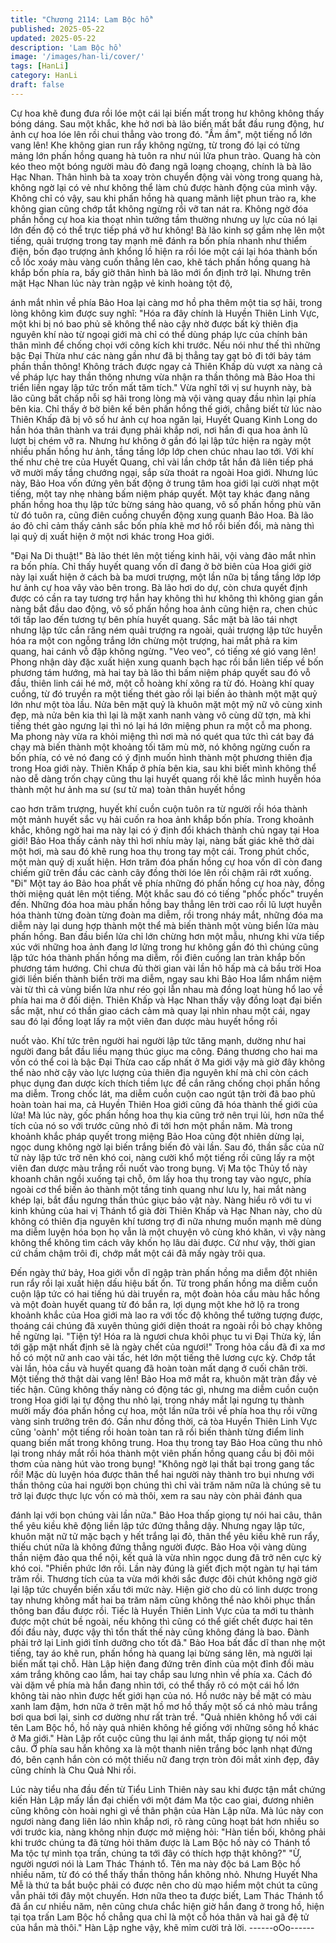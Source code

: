 ```yaml
---
title: "Chương 2114: Lam Bộc hồ"
published: 2025-05-22
updated: 2025-05-22
description: 'Lam Bộc hồ'
image: '/images/han-li/cover/'
tags: [HanLi]
category: HanLi
draft: false
---
```


Cự hoa khẽ đung đưa rồi lóe một cái lại biến mất trong hư không
không thấy bóng dáng.
Sau một khắc, khe hở nơi bà lão biến mất bắt đầu rung động, hư
ảnh cự hoa lóe lên rồi chui thẳng vào trong đó.
"Ầm ầm", một tiếng nổ lớn vang lên!
Khe không gian run rẩy không ngừng, từ trong đó lại có từng
mảng lớn phấn hồng quang hà tuôn ra như núi lửa phun trào.
Quang hà còn kéo theo một bóng người màu đỏ đang ngã loạng
choạng, chính là bà lão Hạc Nhan.
Thân hình bà ta xoay tròn chuyển động vài vòng trong quang hà,
không ngờ lại có vẻ như không thể làm chủ được hành động của
mình vậy.
Không chỉ có vậy, sau khi phấn hồng hà quang mãnh liệt phun
trào ra, khe không gian cũng chớp tắt không ngừng rồi vỡ tan nát
ra.
Không ngờ đóa phần hồng cự hoa kia thoạt nhìn tưởng tầm
thường nhưng uy lực của nó lại lớn đến độ có thể trực tiếp phá vỡ
hư không!
Bà lão kinh sợ gầm nhẹ lên một tiếng, quải trượng trong tay mạnh
mẽ đánh ra bốn phía nhanh như thiểm điện, bốn đạo trượng ảnh
khổng lồ hiện ra rồi lóe một cái lại hóa thành bốn cỗ lốc xoáy màu
vàng cuốn thẳng lên cao, khẽ tách phấn hồng quang hà khắp bốn
phía ra, bấy giờ thân hình bà lão mới ổn định trở lại.
Nhưng trên mặt Hạc Nhan lúc này tràn ngập vẻ kinh hoàng tột độ,

ánh mắt nhìn về phía Bảo Hoa lại càng mơ hồ pha thêm một tia
sợ hãi, trong lòng không kìm được suy nghĩ:
"Hóa ra đây chính là Huyền Thiên Linh Vực, một khi bị nó bao phủ
sẽ không thể nào cậy nhờ được bất kỳ thiên địa nguyên khí nào từ
ngoại giới mà chỉ có thể dùng pháp lực của chính bản thân mình
để chống chọi với công kích khi trước. Nếu nói như thế thì những
bậc Đại Thừa như các nàng gần như đã bị thẳng tay gạt bỏ đi tới
bảy tám phần thần thông! Không trách được ngay cả Thiên Khấp
dù vượt xa nàng cả về pháp lực hay thần thông nhưng vừa nhận
ra thần thông mà Bảo Hoa thi triển liền ngay lập tức trốn mất tăm
tích."
Vừa nghĩ tới vị sư huynh này, bà lão cũng bất chấp nỗi sợ hãi
trong lòng mà vội vàng quay đầu nhìn lại phía bên kia.
Chỉ thấy ở bờ biên kế bên phấn hồng thế giới, chẳng biết từ lúc
nào Thiên Khấp đã bị vô số hư ảnh cự hoa ngăn lại, Huyết Quang
Kinh Long do hắn hóa thân thành va trái đụng phải khắp nơi, nơi
hắn đi qua hoa ảnh lũ lượt bị chém vỡ ra.
Nhưng hư không ở gần đó lại lập tức hiện ra ngày một nhiều
phấn hồng hư ảnh, tầng tầng lớp lớp chen chúc nhau lao tới.
Với khí thế như chẻ tre của Huyết Quang, chỉ vài lần chớp tắt hắn
đã liên tiếp phá vỡ mười mấy tầng chướng ngại, sắp sửa thoát ra
ngoài Hoa giới.
Nhưng lúc này, Bảo Hoa vốn đứng yên bất động ở trung tâm hoa
giới lại cười nhạt một tiếng, một tay nhẹ nhàng bấm niệm pháp
quyết.
Một tay khác đang nâng phấn hồng hoa thụ lập tức bừng sáng
hào quang, vô số phấn hồng phù văn từ đó tuôn ra, cũng điên
cuồng chuyển động xung quanh Bảo Hoa.
Bà lão áo đỏ chỉ cảm thấy cảnh sắc bốn phía khẽ mơ hồ rồi biến
đổi, mà nàng thì lại quỷ dị xuất hiện ở một nơi khác trong Hoa
giới.

"Đại Na Di thuật!"
Bà lão thét lên một tiếng kinh hãi, vội vàng đảo mắt nhìn ra bốn
phía.
Chỉ thấy huyết quang vốn dĩ đang ở bờ biên của Hoa giới giờ này
lại xuất hiện ở cách bà ba mươi trượng, một lần nữa bị tầng tầng
lớp lớp hư ảnh cự hoa vây vào bên trong.
Bà lão hơi do dự, còn chưa quyết định được có cần ra tay tương
trợ hắn hay không thì hư không thì không gian gần nàng bắt đầu
dao động, vô số phấn hồng hoa ảnh cũng hiện ra, chen chúc tới
tấp lao đến tương tự bên phía huyết quang.
Sắc mặt bà lão tái nhợt nhưng lập tức cắn răng ném quải trượng
ra ngoài, quải trượng lập tức huyễn hóa ra một con ngỗng trắng
lớn chừng một trượng, hai mắt phả ra kim quang, hai cánh vỗ đập
không ngừng.
"Veo veo", có tiếng xé gió vang lên!
Phong nhận dày đặc xuất hiện xung quanh bạch hạc rồi bắn liên
tiếp về bốn phương tám hướng, mà hai tay bà lão thì bấm niệm
pháp quyết sau đó vỗ đầu, thiên linh cái hé mở, một cỗ hoàng khí
xông ra từ đó. Hoàng khí quay cuồng, từ đó truyền ra một tiếng
thét gào rồi lại biến ảo thành một mặt quỷ lớn như một tòa lầu.
Nửa bên mặt quỷ là khuôn mặt một mỹ nữ vô cùng xinh đẹp, mà
nửa bên kia thì lại là mặt xanh nanh vàng vô cùng dữ tợn, mà khi
tiếng thét gào ngưng lại thì nó lại há lớn miệng phun ra một cỗ ma
phong.
Ma phong này vừa ra khỏi miệng thì nơi mà nó quét qua tức thì
cát bay đá chạy mà biến thành một khoảng tối tăm mù mờ, nó
không ngừng cuốn ra bốn phía, có vẻ nó đang có ý định muốn
hình thành một phương thiên địa trong Hoa giới này.
Thiên Khấp ở phía bên kia, sau khi biết mình không thể nào dễ
dàng trốn chạy cũng thu lại huyết quang rồi khẽ lắc mình huyễn
hóa thành một hư ảnh ma sư (sư tử ma) toàn thân huyết hồng

cao hơn trăm trượng, huyết khí cuồn cuộn tuôn ra từ người rồi
hóa thành một mảnh huyết sắc vụ hải cuốn ra hoa ảnh khắp bốn
phía.
Trong khoảnh khắc, không ngờ hai ma này lại có ý định đổi khách
thành chủ ngay tại Hoa giới!
Bảo Hoa thấy cảnh này thì hơi nhíu mày lại, nàng bất giác khẽ thở
dài một hơi, mà sau đó khẽ rung hoa thụ trong tay một cái.
Trong phút chốc, một màn quỷ dị xuất hiện.
Hơn trăm đóa phấn hồng cự hoa vốn dĩ còn đang chiếm giữ trên
đầu các cành cây đồng thời lóe lên rồi chậm rãi rớt xuống.
"Đi"
Một tay áo Bảo hoa phất về phía những đó phấn hồng cự hoa
này, đồng thời miệng quát lên một tiếng.
Một khắc sau đó có tiếng "phốc phốc" truyền đến.
Những đóa hoa màu phấn hồng bay thẳng lên trời cao rồi lũ lượt
huyễn hóa thành từng đoàn từng đoàn ma diễm, rồi trong nháy
mắt, những đóa ma diễm này lại dung hợp thành một thể mà biến
thành một vùng biển lửa màu phấn hồng.
Ban đầu biển lửa chỉ lớn chừng hơn một mẫu, nhưng khi vừa tiếp
xúc với những hoa ảnh đang lơ lửng trong hư không gần đó thì
chúng cũng lập tức hóa thành phấn hồng ma diễm, rồi điên cuồng
lan tràn khắp bốn phương tám hướng.
Chỉ chưa đủ thời gian vài lần hô hấp mà cả bầu trời Hoa giới liền
biến thành biển trời ma diễm, ngay sau khi Bảo Hoa lẩm nhẩm
niệm vài từ thì cả vùng biển lửa như réo gọi lẫn nhau mà đồng
loạt hùng hổ lao về phía hai ma ở đối diện.
Thiên Khấp và Hạc Nhan thấy vậy đồng loạt đại biến sắc mặt,
như có thần giao cách cảm mà quay lại nhìn nhau một cái, ngay
sau đó lại đồng loạt lấy ra một viên đan dược màu huyết hồng rồi

nuốt vào.
Khí tức trên người hai người lập tức tăng mạnh, dường như hai
người đang bắt đầu liều mạng thúc giục ma công.
Đáng thương cho hai ma vốn có thể coi là bậc Đại Thừa cao cấp
nhất ở Ma giới vậy mà giờ đây không thể nào nhờ cậy vào lực
lượng của thiên địa nguyên khí mà chỉ còn cách phục dụng đan
dược kích thích tiềm lực để cắn răng chống chọi phấn hồng ma
diễm.
Trong chốc lát, ma diễm cuồn cuộn cao ngút tận trời đã bao phủ
hoàn toàn hai ma, cả Huyền Thiên Hoa giới cũng đã hóa thành
thế giới của lửa!
Mà lúc này, gốc phấn hồng hoa thụ kia cũng trở nên trụi lủi, hơn
nữa thể tích của nó so với trước cũng nhỏ đi tới hơn một phần
năm.
Mà trong khoảnh khắc pháp quyết trong miệng Bảo Hoa cũng đột
nhiên dừng lại, ngọc dung không ngờ lại biến trắng biến đỏ vài
lần.
Sau đó, thần sắc của nữ tử này lập tức trở nên khó coi, nàng
cười khổ một tiếng rồi cũng lấy ra một viên đan dược màu trắng
rồi nuốt vào trong bụng.
Vị Ma tộc Thủy tổ này khoanh chân ngồi xuống tại chỗ, ôm lấy
hoa thụ trong tay vào ngực, phía ngoài cơ thể biến ảo thành một
tầng tinh quang như lưu ly, hai mắt nàng khép lại, bắt đầu ngưng
thần thúc giục bảo vật này.
Nàng hiểu rõ với tu vi kinh khủng của hai vị Thánh tổ già đời
Thiên Khấp và Hạc Nhan này, cho dù không có thiên địa nguyên
khí tương trợ đi nữa nhưng muốn mạnh mẽ dùng ma diễm luyện
hóa bọn họ vẫn là một chuyện vô cùng khó khăn, vì vậy nàng
không thể không tìm cách vây khốn họ lâu dài được.
Cứ như vậy, thời gian cứ chầm chậm trôi đi, chớp mắt một cái đã
mấy ngày trôi qua.

Đến ngày thứ bảy, Hoa giới vỗn dĩ ngập tràn phấn hồng ma diễm
đột nhiên run rẩy rồi lại xuất hiện dấu hiệu bất ổn.
Từ trong phấn hồng ma diễm cuồn cuộn lập tức có hai tiếng hú
dài truyền ra, một đoàn hỏa cầu màu hắc hồng và một đoàn huyết
quang từ đó bắn ra, lợi dụng một khe hở lộ ra trong khoảnh khắc
của Hoa giới mà lao ra với tốc độ không thể tưởng tượng được,
thoáng cái chúng đã xuyên thủng giới diện thoát ra ngoài rồi bỏ
chạy không hề ngừng lại.
"Tiện tỳ! Hóa ra là ngươi chưa khôi phục tu vi Đại Thừa kỳ, lần tới
gặp mặt nhất định sẽ là ngày chết của ngươi!" Trong hỏa cầu đã
đi xa mơ hồ có một nữ anh cao vài tấc, hét lớn một tiếng thê
lương cực kỳ.
Chớp tắt vài lần, hỏa cầu và huyết quang đã hoàn toàn mất dạng
ở cuối chân trời.
Một tiếng thở thật dài vang lên!
Bảo Hoa mở mắt ra, khuôn mặt tràn đầy vẻ tiếc hận.
Cũng không thấy nàng có động tác gì, nhưng ma diễm cuồn cuộn
trong Hoa giới lại tự động thu nhỏ lại, trong nháy mắt lại ngưng tụ
thành mười mấy đóa phấn hồng cự hoa, một lần nữa trôi về phía
hoa thụ rồi vững vàng sinh trưởng trên đó.
Gần như đồng thời, cả tòa Huyền Thiên Linh Vực cũng 'oành' một
tiếng rồi hoàn toàn tan rã rồi biến thành từng điểm linh quang biến
mất trong không trung.
Hoa thụ trong tay Bảo Hoa cũng thu nhỏ lại trong nháy mắt rồi
hóa thành một viên phấn hồng quang cầu bị đôi môi thơm của
nàng hút vào trong bụng!
"Không ngờ lại thất bại trong gang tấc rồi! Mặc dù luyện hóa được
thân thể hai người này thành tro bụi nhưng với thần thông của hai
người bọn chúng thì chỉ vài trăm năm nữa là chúng sẽ tu trở lại
được thực lực vốn có mà thôi, xem ra sau này còn phải đánh qua

đánh lại với bọn chúng vài lần nữa." Bảo Hoa thấp giọng tự nói
hai câu, thân thể yêu kiều khẽ động liền lập tức đứng thẳng dậy.
Nhưng ngay lập tức, khuôn mặt nữ tử mặc bạch y hết trắng lại đỏ,
thân thể yêu kiều khẽ run rẩy, thiếu chút nữa là không đứng thẳng
người được.
Bảo Hoa vội vàng dùng thần niệm đảo qua thể nội, kết quả là vừa
nhìn ngọc dung đã trở nên cực kỳ khó coi.
"Phiền phức lớn rồi. Lần này đúng là giết địch một ngàn tự hại tám
trăm rồi. Thương tích của ta vừa mới khởi sắc được đôi chút
không ngờ giờ lại lập tức chuyển biến xấu tới mức này. Hiện giờ
cho dù có linh dược trong tay nhưng không mất hai ba trăm năm
cũng không thể nào khôi phục thần thông ban đầu được rồi. Tiếc
là Huyền Thiên Linh Vực của ta mới tu thành được một chút bề
ngoài, nếu không thì cũng có thể giết chết được hai tên đối đầu
này, được vậy thì tổn thất thế này cũng không đáng là bao. Đành
phải trở lại Linh giới tĩnh dưỡng cho tốt đã." Bảo Hoa bất đắc dĩ
than nhẹ một tiếng, tay áo khẽ run, phấn hồng hà quang lại bừng
sáng lên, mà người lại biến mất tại chỗ.
Hàn Lập hiện đang đứng trên đỉnh của một đỉnh đồi màu xám
trắng không cao lắm, hai tay chắp sau lưng nhìn về phía xa.
Cách đó vài dặm về phía mà hắn đang nhìn tới, có thể thấy rõ có
một cái hồ lớn không tài nào nhìn được hết giới hạn của nó.
Hồ nước này bề mặt có màu xanh lam đậm, hơn nữa ở trên mặt
hồ mơ hồ thấy một số cá nhỏ màu trắng bơi qua bơi lại, sinh cơ
dường như rất tràn trề.
"Quả nhiên không hổ với cái tên Lam Bộc hồ, hồ này quả nhiên
không hề giống với những sông hồ khác ở Ma giới." Hàn Lập rốt
cuộc cũng thu lại ánh mắt, thấp giọng tự nói một câu.
Ở phía sau hắn không xa là một thanh niên trắng bóc lạnh nhạt
đứng đó, bên cạnh hắn còn có một thiếu nữ đang trợn tròn đôi
mắt xinh đẹp, đây cũng chính là Chu Quả Nhi rồi.

Lúc này tiểu nha đầu đến từ Tiểu Linh Thiên này sau khi được tận
mắt chứng kiến Hàn Lập mấy lần đại chiến với một đám Ma tộc
cao giai, đương nhiên cũng không còn hoài nghi gì về thân phận
của Hàn Lập nữa.
Mà lúc này con ngươi nàng đang liên láo nhìn khắp nơi, rõ ràng
cũng hoạt bát hơn nhiều so với trước kia, nàng không nhịn được
mở miệng hỏi:
"Hàn tiền bối, không phải khi trước chúng ta đã từng hỏi thăm
được là Lam Bộc hồ này có Thánh tổ Ma tộc tự mình tọa trấn,
chúng ta tới đây có thích hợp thật không?"
"Ừ, người ngươi nói là Lam Thác Thánh tổ. Tên ma này độc bá
Lam Bộc hồ nhiều năm, từ đó có thể thấy thần thông hắn không
nhỏ. Nhưng Huyết Nha Mễ là thứ ta bắt buộc phải có được nên
cho dù mạo hiểm một chút ta cũng vẫn phải tới đây một chuyến.
Hơn nữa theo ta được biết, Lam Thác Thánh tổ đã ẩn cư nhiều
năm, nên cũng chưa chắc hiện giờ hắn đang ở trong hồ, hiện tại
tọa trấn Lam Bộc hồ chẳng qua chỉ là một cỗ hóa thân và hai gã
đệ tử của hắn mà thôi." Hàn Lập nghe vậy, khẽ mỉm cười trả lời.
------oOo------
